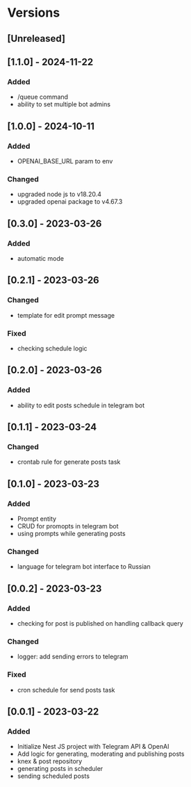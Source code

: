 # Versions

## [Unreleased]

## [1.1.0] - 2024-11-22
### Added
- /queue command
- ability to set multiple bot admins

## [1.0.0] - 2024-10-11
### Added
- OPENAI_BASE_URL param to env
### Changed
- upgraded node js to v18.20.4
- upgraded openai package to v4.67.3

## [0.3.0] - 2023-03-26
### Added
- automatic mode

## [0.2.1] - 2023-03-26
### Changed
- template for edit prompt message
### Fixed
- checking schedule logic

## [0.2.0] - 2023-03-26
### Added
- ability to edit posts schedule in telegram bot

## [0.1.1] - 2023-03-24
### Changed
- crontab rule for generate posts task

## [0.1.0] - 2023-03-23
### Added
- Prompt entity
- CRUD for promopts in telegram bot
- using prompts while generating posts
### Changed
- language for telegram bot interface to Russian

## [0.0.2] - 2023-03-23
### Added
- checking for post is published on handling callback query
### Changed
- logger: add sending errors to telegram
### Fixed
- cron schedule for send posts task

## [0.0.1] - 2023-03-22
### Added
- Initialize Nest JS project with Telegram API & OpenAI
- Add logic for generating, moderating and publishing posts
- knex & post repository
- generating posts in scheduler
- sending scheduled posts
